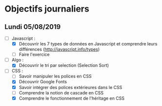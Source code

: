 # Objectifs journaliers

## Lundi 05/08/2019


* [ ] Javascript :
  * [x] Découvrir les 7 types de données en Javascript et comprendre leurs différences (http://javascript.info/types)
  * [ ] Faire l'exercice

* [ ] Algo : 
  * [X] Découvrir le tri par selection (Selection Sort)

* [ ] CSS : 
  * [ ] Savoir manipuler les polices en CSS
  * [X] Découvrir Google Fonts
  * [x] Savoir intégrer des polices extérieures dans le CSS
  * [ ] Comprendre la notion de cascade en CSS
  * [X] Comprendre le fonctionnement de l'héritage en CSS
